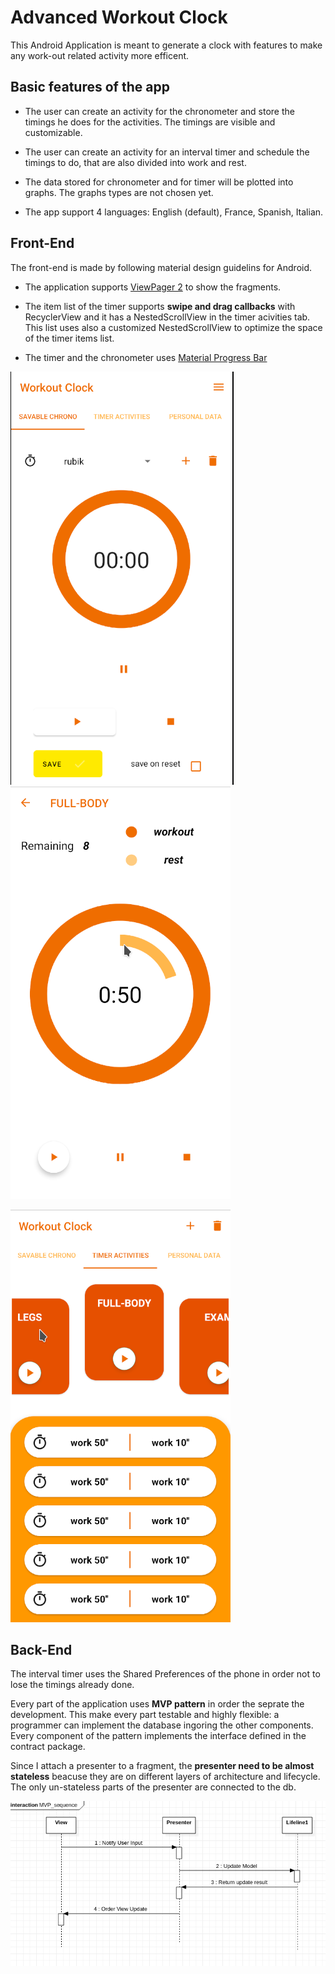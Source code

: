 # Advanced Workout Clock

This Android Application is meant to generate a clock with features to make any work-out related activity more efficent.

## Basic features of the app

* The user can create an activity for the chronometer and store the timings he does for the activities. The timings are   visible and customizable.

* The user can create an activity for an interval timer and schedule the timings to do, that are also divided into work and rest.

* The data stored for chronometer and for timer will be plotted into graphs. The graphs types are not chosen yet.

* The app support 4 languages: English (default), France, Spanish, Italian.


## Front-End

The front-end is made by following material design guidelins for Android.

* The application supports [ViewPager 2](https://developer.android.com/jetpack/androidx/releases/viewpager2) to show the fragments.

* The item list of the timer supports **swipe and drag callbacks** with RecyclerView and it has a NestedScrollView in the timer acivities tab. This list uses also a customized NestedScrollView to optimize the space of the timer items list.

* The timer and the chronometer uses [Material Progress Bar](https://github.com/zhanghai/MaterialProgressBar)

![chronometer front end](images/chrono_front_end.png) ![timer front end](images/timer_front_end.png)

![timer activities front end](images/timerActivities_fron_end.png)



## Back-End

The interval timer uses the Shared Preferences of the phone in order not to lose the timings already done. 

Every part of the application uses **MVP pattern** in order the seprate the development. This make every part testable and highly flexible: a programmer can implement the database ingoring the other components.
Every component of the pattern implements the interface defined in the contract package.

Since I attach a presenter to a fragment, the **presenter need to be almost stateless** beacuse they are on different layers of architecture and lifecycle.
The only un-stateless parts of the presenter are connected to the db.

![MVP sequence_diagram](images/MVP_sequence.png)


